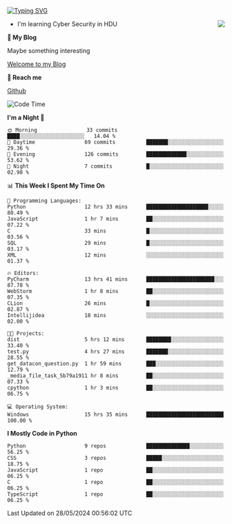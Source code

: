 [![Typing SVG](https://readme-typing-svg.herokuapp.com?font=Fira+Code&pause=1000&random=false&width=450&height=60&lines=Hello+%F0%9F%91%8B%F0%9F%8F%BB;I'm+JBNRZ)](https://git.io/typing-svg)

<a href="#">
  <img align="right" src="https://github-readme-stats.vercel.app/api?username=JBNRZ&show_icons=true&bg_color=15,f2f7fd,E0EAFC" />
</a>

- I'm learning Cyber Security in HDU

 **🌱 My Blog**

Maybe something interesting

[Welcome to my Blog](https://jbnrz.com.cn/)

 **💬 Reach me** 

[Github](https://github.com/JBNRZ)


<!--START_SECTION:waka-->
![Code Time](http://img.shields.io/badge/Code%20Time-508%20hrs%2057%20mins-blue)

**I'm a Night 🦉** 

```text
🌞 Morning                33 commits          ████░░░░░░░░░░░░░░░░░░░░░   14.04 % 
🌆 Daytime                69 commits          ███████░░░░░░░░░░░░░░░░░░   29.36 % 
🌃 Evening                126 commits         █████████████░░░░░░░░░░░░   53.62 % 
🌙 Night                  7 commits           █░░░░░░░░░░░░░░░░░░░░░░░░   02.98 % 
```


📊 **This Week I Spent My Time On** 

```text
💬 Programming Languages: 
Python                   12 hrs 33 mins      ████████████████████░░░░░   80.49 % 
JavaScript               1 hr 7 mins         ██░░░░░░░░░░░░░░░░░░░░░░░   07.22 % 
C                        33 mins             █░░░░░░░░░░░░░░░░░░░░░░░░   03.56 % 
SQL                      29 mins             █░░░░░░░░░░░░░░░░░░░░░░░░   03.17 % 
XML                      12 mins             ░░░░░░░░░░░░░░░░░░░░░░░░░   01.37 % 

🔥 Editors: 
PyCharm                  13 hrs 41 mins      ██████████████████████░░░   87.78 % 
WebStorm                 1 hr 8 mins         ██░░░░░░░░░░░░░░░░░░░░░░░   07.35 % 
CLion                    26 mins             █░░░░░░░░░░░░░░░░░░░░░░░░   02.87 % 
Intellijidea             18 mins             ░░░░░░░░░░░░░░░░░░░░░░░░░   02.00 % 

🐱‍💻 Projects: 
dist                     5 hrs 12 mins       ████████░░░░░░░░░░░░░░░░░   33.40 % 
test.py                  4 hrs 27 mins       ███████░░░░░░░░░░░░░░░░░░   28.55 % 
get_datacon_question.py  1 hr 59 mins        ███░░░░░░░░░░░░░░░░░░░░░░   12.79 % 
_media_file_task_5b79a1911 hr 8 mins         ██░░░░░░░░░░░░░░░░░░░░░░░   07.33 % 
cpython                  1 hr 3 mins         ██░░░░░░░░░░░░░░░░░░░░░░░   06.75 % 

💻 Operating System: 
Windows                  15 hrs 35 mins      █████████████████████████   100.00 % 
```

**I Mostly Code in Python** 

```text
Python                   9 repos             ██████████████░░░░░░░░░░░   56.25 % 
CSS                      3 repos             █████░░░░░░░░░░░░░░░░░░░░   18.75 % 
JavaScript               1 repo              ██░░░░░░░░░░░░░░░░░░░░░░░   06.25 % 
C                        1 repo              ██░░░░░░░░░░░░░░░░░░░░░░░   06.25 % 
TypeScript               1 repo              ██░░░░░░░░░░░░░░░░░░░░░░░   06.25 % 
```




 Last Updated on 28/05/2024 00:56:02 UTC
<!--END_SECTION:waka-->
